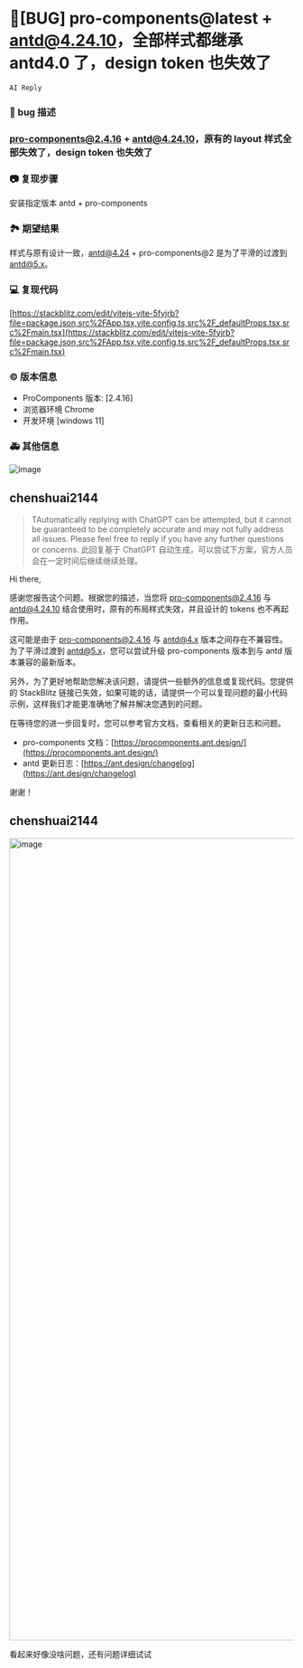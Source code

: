 # 🐛[BUG] pro-components@latest + antd@4.24.10，全部样式都继承 antd4.0 了，design token 也失效了

`AI Reply`

### 🐛 bug 描述

### pro-components@2.4.16 + antd@4.24.10，原有的 layout 样式全部失效了，design token 也失效了

### 📷 复现步骤

安装指定版本 antd + pro-components

### 🏞 期望结果

样式与原有设计一致，antd@4.24 + pro-components@2 是为了平滑的过渡到 antd@5.x。

### 💻 复现代码

[https://stackblitz.com/edit/vitejs-vite-5fyjrb?file=package.json,src%2FApp.tsx,vite.config.ts,src%2F_defaultProps.tsx,src%2Fmain.tsx](https://stackblitz.com/edit/vitejs-vite-5fyjrb?file=package.json,src%2FApp.tsx,vite.config.ts,src%2F_defaultProps.tsx,src%2Fmain.tsx)

### © 版本信息

- ProComponents 版本: [2.4.16]
- 浏览器环境 Chrome
- 开发环境 [windows 11]

### 🚑 其他信息

![image](https://github.com/ant-design/pro-components/assets/74588098/b23b8d18-bd04-4977-8188-27702f9ec0fd)

## chenshuai2144

> TAutomatically replying with ChatGPT can be attempted, but it cannot be guaranteed to be completely accurate and may not fully address all issues. Please feel free to reply if you have any further questions or concerns.
> 此回复基于 ChatGPT 自动生成，可以尝试下方案，官方人员会在一定时间后继续继续处理。

Hi there,

感谢您报告这个问题。根据您的描述，当您将 pro-components@2.4.16 与 antd@4.24.10 结合使用时，原有的布局样式失效，并且设计的 tokens 也不再起作用。

这可能是由于 pro-components@2.4.16 与 antd@4.x 版本之间存在不兼容性。为了平滑过渡到 antd@5.x，您可以尝试升级 pro-components 版本到与 antd 版本兼容的最新版本。

另外，为了更好地帮助您解决该问题，请提供一些额外的信息或复现代码。您提供的 StackBlitz 链接已失效，如果可能的话，请提供一个可以复现问题的最小代码示例，这样我们才能更准确地了解并解决您遇到的问题。

在等待您的进一步回复时，您可以参考官方文档，查看相关的更新日志和问题。

- pro-components 文档：[https://procomponents.ant.design/](https://procomponents.ant.design/)
- antd 更新日志：[https://ant.design/changelog](https://ant.design/changelog)

谢谢！

## chenshuai2144

<img width="1419" alt="image" src="https://github.com/ant-design/pro-components/assets/8186664/50b984da-8115-4f34-af6e-85b93f6048e8">

看起来好像没啥问题，还有问题详细试试
